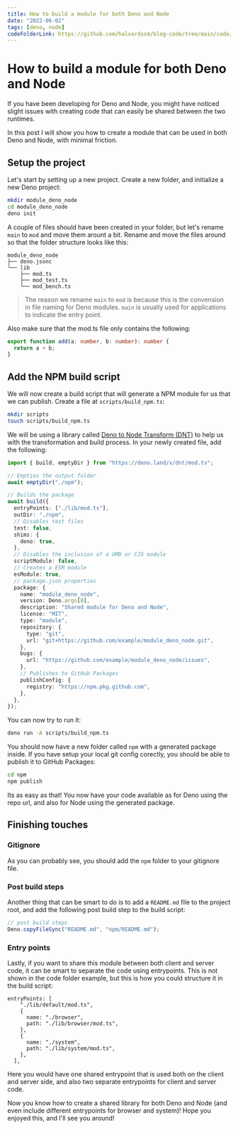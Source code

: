 ```yaml
---
title: How to build a module for both Deno and Node
date: "2022-06-02"
tags: [deno, node]
codeFolderLink: https://github.com/halvardssm/blog-code/tree/main/code/module_deno_node
---
```


# How to build a module for both Deno and Node

If you have been developing for Deno and Node, you might have noticed slight issues with creating code that can easily be shared between the two runtimes.

In this post I will show you how to create a module that can be used in both Deno and Node, with minimal friction.

## Setup the project

Let's start by setting up a new project. Create a new folder, and initialize a new Deno project:

```bash
mkdir module_deno_node
cd module_deno_node
deno init
```

A couple of files should have been created in your folder, but let's rename `main` to `mod` and move them arount a bit. Rename and move the files around so that the folder structure looks like this:

```
module_deno_node
├── deno.jsonc
└── lib
    ├── mod.ts
    ├── mod_test.ts
    └── mod_bench.ts
```

> The reason we rename `main` to `mod` is because this is the convension in file naming for Deno modules. `main` is usually used for applications to indicate the entry point.

Also make sure that the mod.ts file only contains the following:

```ts
export function add(a: number, b: number): number {
  return a + b;
}
```

## Add the NPM build script

We will now create a build script that will generate a NPM module for us that we can publish. Create a file at `scripts/build_npm.ts`:

```bash
mkdir scripts
touch scripts/build_npm.ts
```

We will be using a library called [Deno to Node Transform (DNT)](https://github.com/denoland/dnt) to help us with the transformation and build process. In your newly created file, add the following:

```ts
import { build, emptyDir } from "https://deno.land/x/dnt/mod.ts";

// Empties the output folder
await emptyDir("./npm");

// Builds the package
await build({
  entryPoints: ["./lib/mod.ts"],
  outDir: "./npm",
  // Disables test files
  test: false,
  shims: {
    deno: true,
  },
  // Disables the inclusion of a UMD or CJS module
  scriptModule: false,
  // Creates a ESM module
  esModule: true,
  // package.json properties
  package: {
    name: "module_deno_node",
    version: Deno.args[0],
    description: "Shared module for Deno and Node",
    license: "MIT",
    type: "module",
    repository: {
      type: "git",
      url: "git+https://github.com/example/module_deno_node.git",
    },
    bugs: {
      url: "https://github.com/example/module_deno_node/issues",
    },
    // Publishes to GitHub Packages
    publishConfig: {
      registry: "https://npm.pkg.github.com",
    },
  },
});
```

You can now try to run it:

```bash
deno run -A scripts/build_npm.ts
```

You should now have a new folder called `npm` with a generated package inside. If you have setup your local git config corectly, you should be able to publish it to GitHub Packages:

```bash
cd npm
npm publish
```

Its as easy as that! You now have your code available as for Deno using the repo url, and also for Node using the generated package.

## Finishing touches

### Gitignore

As you can probably see, you should add the `npm` folder to your gitignore file.

### Post build steps

Another thing that can be smart to do is to add a `README.md` file to the project root, and add the following post build step to the build script:

```ts
// post build steps
Deno.copyFileSync("README.md", "npm/README.md");
```

### Entry points

Lastly, if you want to share this module between both client and server code, it can be smart to separate the code using entrypoints. This is not shown in the code folder example, but this is how you could structure it in the build script:

```
entryPoints: [
    "./lib/default/mod.ts",
    {
      name: "./browser",
      path: "./lib/browser/mod.ts",
    },
    {
      name: "./system",
      path: "./lib/system/mod.ts",
    },
  ],
```

Here you would have one shared entrypoint that is used both on the client and server side, and also two separate entrypoints for client and server code.

Now you know how to create a shared library for both Deno and Node (and even include different entrypoints for browser and system)! Hope you enjoyed this, and I'll see you around!
